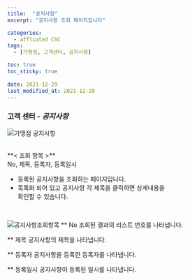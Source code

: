 ```yaml
---
title:  "공지사항"
excerpt: "공지사항 조회 페이지입니다"

categories:
  - affliated CSC
tags:
  - [가맹점, 고객센터, 공지사항]

toc: true
toc_sticky: true
 
date: 2021-12-29
last_modified_at: 2021-12-29
---
```


### 고객 센터 - *공지사항*
![가맹점 공지사항](https://user-images.githubusercontent.com/95394003/147629141-9a1f9cfd-1749-4d28-bd6e-ef92c5025d2a.jpeg)

 <br>
**< 조회 항목 >** 
<br>No, 제목, 등록자, 등록일시



- 등록된 공지사항을 조회하는 페이지입니다.
- 목록화 되어 있고 공지사항 각 제목을 클릭하면 상세내용을<br>확인할 수 있습니다.


<br>

![공지사항조회항목](https://user-images.githubusercontent.com/95394003/147037538-f9a5683c-b98c-42be-aae6-b0ff34052cdc.jpeg)
** No
조회된 결과의 리스트 번호를 나타냅니다.

** 제목
공지사항의 제목을 나타냅니다.

** 등록자
공지사항을 등록한 등록자를 나타냅니다.

** 등록일시
공지사항이 등록된 일시를 나타냅니다.